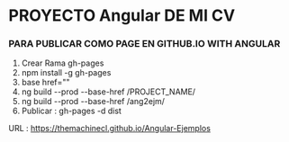 # PROYECTO Angular DE MI CV

### PARA PUBLICAR COMO PAGE EN GITHUB.IO WITH ANGULAR


1. Crear Rama gh-pages 
2. npm install -g gh-pages
3. base href=""
4. ng build --prod --base-href /PROJECT_NAME/
5. ng build --prod --base-href /ang2ejm/
6. Publicar : gh-pages -d dist

URL : https://themachinecl.github.io/Angular-Ejemplos
